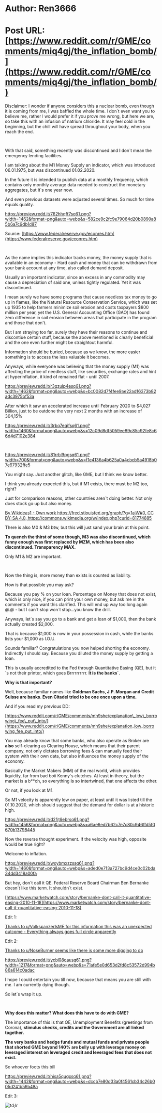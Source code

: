 # Author: Ren3666
# Post URL: [https://www.reddit.com/r/GME/comments/miq4gj/the_inflation_bomb/](https://www.reddit.com/r/GME/comments/miq4gj/the_inflation_bomb/)


Disclaimer: I wonder if anyone considers this a nuclear bomb, even though it is coming from me, I was baffled the whole time. I don´t even want you to believe me, rather I would prefer it if you prove me wrong, but here we are, so take this with an infusion of natrium chloride. It may feel cold in the beginning, but the chill will have spread throughout your body, when you reach the end.

&#x200B;

With that said, something recently was discontinued and I don´t mean the emergency lending facilities.

I am talking about the M1 Money Supply an indicator, which was introduced 06.01.1975, but was discontinued 01.02.2020.

In the future it is intended to publish data at a monthly frequency, which contains only monthly average data needed to construct the monetary aggregates, but it´s one year now.

And even previous datasets were adjusted several times. So much for time equals quality.

https://preview.redd.it/782hhqff7sq61.png?width=1462&format=png&auto=webp&s=582ce9c2fc9e79064d20b0890a85b6a7c9db1d87

Source: [https://www.federalreserve.gov/econres.htm](https://www.federalreserve.gov/econres.htm)

&#x200B;

As the name implies this indicator tracks money, the money supply that is available in an economy - Hard cash and money that can be withdrawn from your bank account at any time, also called demand deposit.

Usually an important indicator, since an excess in any commodity may cause a depreciation of said one, unless tightly regulated. Yet it was discontinued.

I mean surely we have some programs that cause needless tax money to go up in flames, like the Natural Resource Conservation Service, which was set up 1935 to help  farmers minimize soil erosion and costs taxpayers $800 million per year,  yet the U.S. General Accounting Office (GAO) has found zero difference  in soil erosion between areas that participate in the program and those that don't.

But I am straying too far, surely they have their reasons to continue and discontiue certain stuff, because the above mentioned is clearly beneficial and the one even further might be straightout harmful.

Information should be buried, because as we know, the more easier something is to access the less valuable it becomes.

Anyways, while everyone was believing that the money supply (M1) was affecting the price of needless stuff, like securities, exchange rates and hint at hyperinflation, it kind of remained flat - until 2007.

https://preview.redd.it/r3qzulp4esq61.png?width=1462&format=png&auto=webp&s=bc0082d7f4fee9ae22ad16373b82adc3975bf53a

After which it saw an accelerated increase until February 2020 to $4,027 Billion, just to be outdone the very next 2 months with an increase of 304,15%

https://preview.redd.it/3rbq7eqifsq61.png?width=1460&format=png&auto=webp&s=12c09d8df5059ee89c85c92fe8c66d4d7102e384

&#x200B;

https://preview.redd.it/81rrbl9pgsq61.png?width=700&format=png&auto=webp&s=f1e4136a4b625a0a4cbcb5a4918b07e97932ffe5

You might say. Just another glitch, like GME, but I think we know better.

I think you already expected this, but if M1 exists, there must be M2 too, right?

Just for comparison reasons, other countries aren´t doing better. Not only does stock go up but also money.

[By Wikideas1 - Own work https:\/\/fred.stlouisfed.org\/graph\/?g=1ajW#0, CC BY-SA 4.0, https:\/\/commons.wikimedia.org\/w\/index.php?curid=81774885](https://preview.redd.it/lsswfagfhsq61.png?width=3273&format=png&auto=webp&s=7dc829a66df74216ce3df75cdc5331f659e427e5)

There is also M0 & M3 btw, but this will just sand your brain at this point.

**To quench the thirst of some though, M3 was also discontinued, which funny enough was first replaced by MZM, which has been also discontinued. Transparency MAX.**

Only M1 & M2 are important.

&#x200B;

Now the thing is, more money than exists is counted as liability.

How is that possible you may ask?

Because you pay % on your loan. Percentage on Money that does not exist, which is only nice, if you can print your own money, but ask me in the comments if you want this clarified. This will end up way too long again @.@ - but I can´t stop won´t stop...you know the drill.

Anyways, let´s say you go to a bank and get a loan of $1,000, then the bank actually created $2,000.

That is because $1,000 is now in your possession in cash, while the banks lists your $1,000 as I.O.U.

Sounds familiar? Congratulations you now helped shorting the economy. Indirectly I should say. Because you diluted the money supply by getting a loan.

This is usually accredited to the Fed through Quantitative Easing (QE), but it´s not their printer, which goes Brrrrrrrrrr. **It is the banks´.**

**Why is that important?**

Well, because familiar names like **Goldman Sachs, J.P. Morgan and Credit Suisse are banks. Even Citadel tried to be one once upon a time.**

And if you read my previous DD:

[https://www.reddit.com/r/GME/comments/mh9she/explanation\_low\_borrowing\_fee\_put\_into/](https://www.reddit.com/r/GME/comments/mh9she/explanation_low_borrowing_fee_put_into/)

You may already know that some banks, who also operate as Broker are **also** self-clearing as Clearing House, which means that their parent company, not only dictates borrowing fees & can manually feed their system with their own data, but also influences the money supply of the economy.

Basically the Market Makers (MM) of the real world, which provides liquidity, far from bad boii Kenny´s clutches. At least in theory, but the market is a b\*\*ch, so everything is so intertwined, that one affects the other.

Or not, if you look at M1.

So M1 velocity is apparently low on paper, at least until it was listed till the 01.10.2020, which should suggest that the demand for dollar is at a historic high.

https://preview.redd.it/d21jt6ebrsq61.png?width=1456&format=png&auto=webp&s=a6ae9ed7b62c7e7c80c946ffd5f0670b13798445

Now the reverse thought experiment. If the velocity was high, opposite would be true right?

Welcome to inflation.

https://preview.redd.it/woybmxzzssq61.png?width=1460&format=png&auto=webp&s=aded0e713a727bc9d4ce0c02bda34dd3418a00fa

But hey, don´t call it QE. Federal Reserve Board Chairman Ben Bernanke doesn´t like this term. It shouldn´t exist.

[https://www.marketwatch.com/story/bernanke-dont-call-it-quantitative-easing-2010-11-18](https://www.marketwatch.com/story/bernanke-dont-call-it-quantitative-easing-2010-11-18)

Edit 1:

[Thanks to u\/VolkspanzerIsME for this information this was an unexpected outcome - Everything always goes full circle apparently](https://preview.redd.it/cab981dycuq61.png?width=923&format=png&auto=webp&s=6f46f9457c92e22264a17a51809459d8050fec85)

Edit 2:

[Thanks to u\/NoseBurner seems like there is some more digging to do](https://preview.redd.it/qoxss7yjgwq61.png?width=933&format=png&auto=webp&s=c6350b90e10b88b010ef1f2df007ab29b0b35bb9)

https://preview.redd.it/ycbl08causq61.png?width=1217&format=png&auto=webp&s=71afe5e0d653d2fd8c53572d994b86a614c0adac

I hope I could entertain you till now, because that means you are still with me. I am currently dying though.

So let´s wrap it up.

&#x200B;

**Why does this matter? What does this have to do with GME?**

The importance of this is that QE, Unemployment Benefits (greetings from Corona), **stimulus checks, credits and the Government are all linked together.**

**The very banks and hedge funds and mutual funds and private people that shorted GME beyond 140% are belly up with leverage money on leveraged interest on leveraged credit and leveraged fees that does not exist.**

So whoever foots this bill

https://preview.redd.it/hisa5qugxsq61.png?width=1442&format=png&auto=webp&s=dccb7e80d33a0f4561cb34c26b005d241b59b48a

Edit 3:

![td;lr](https://preview.redd.it/3h0pjw4alwq61.png?width=885&format=png&auto=webp&s=7cf76e20ab363cbc715801a21d35f91f4429e7ed)
